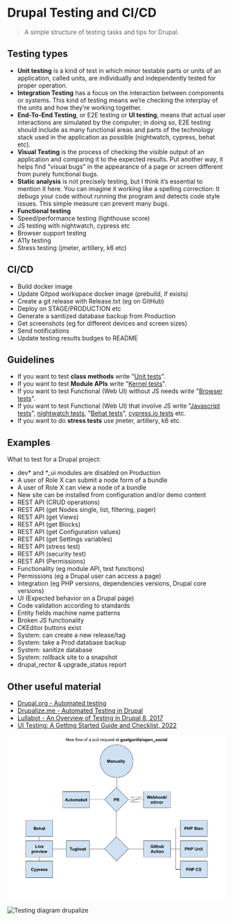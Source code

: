 # Drupal Testing and CI/CD

> A simple structure of testing tasks and tips for Drupal.

## Testing types

- **Unit testing** is a kind of test in which minor testable parts or units of an application, called units, are individually and independently tested for proper operation.
- **Integration Testing** has a focus on the interaction between components or systems. This kind of testing means we’re checking the interplay of the units and how they’re working together.
- **End-To-End Testing**, or E2E testing or **UI testing**, means that actual user interactions are simulated by the computer; in doing so, E2E testing should include as many functional areas and parts of the technology stack used in the application as possible (nightwatch, cypress, behat etc).
- **Visual Testing** is the process of checking the visible output of an application and comparing it to the expected results. Put another way, it helps find "visual bugs" in the appearance of a page or screen different from purely functional bugs.
- **Static analysis** is not precisely testing, but I think it’s essential to mention it here. You can imagine it working like a spelling correction: It debugs your code without running the program and detects code style issues. This simple measure can prevent many bugs.
- **Functional testing**
- Speed/performance testing (lighthouse score)
- JS testing with nightwatch, cypress etc
- Browser support testing
- A11y testing
- Stress testing (jmeter, artillery, k6 etc)

## CI/CD

- Build docker image
- Update Gitpod workspace docker image (prebuild, if exists)
- Create a git release with Release.txt (eg on GitHub)
- Deploy on STAGE/PRODUCTION etc
- Generate a sanitized database backup from Production
- Get screenshots (eg for different devices and screen sizes)
- Send notifications
- Update testing results budges to README

## Guidelines

- If you want to test **class methods** write "[Unit tests](https://www.drupal.org/docs/automated-testing/phpunit-in-drupal)".
- If you want to test **Module APIs** write "[Kernel tests](https://api.drupal.org/api/drupal/core%21tests%21Drupal%21KernelTests%21KernelTestBase.php/class/KernelTestBase/)".
- If you want to test Functional (Web UI) without JS needs write "[Browser tests](https://www.drupal.org/docs/automated-testing/phpunit-in-drupal/phpunit-browser-test-tutorial)".
- If you want to test Functional (Web UI) that involve JS write "[Javascript tests](https://www.drupal.org/docs/8/phpunit/phpunit-javascript-testing-tutorial)", [nightwatch tests](https://www.drupal.org/docs/automated-testing/javascript-testing-using-nightwatch), "[Behat tests](https://behat-drupal-extension.readthedocs.io)", [cypress.io tests](https://www.cypress.io) etc.
- If you want to do **stress tests** use jmeter, artillery, k6 etc.

## Examples

What to test for a Drupal project:

- dev\* and \*\_ui modules are disabled on Production
- A user of Role X can submit a node form of a bundle
- A user of Role X can view a node of a bundle
- New site can be installed from configuration and/or demo content
- REST API (CRUD operations)
- REST API (get Nodes single, list, filtering, pager)
- REST API (get Views)
- REST API (get Blocks)
- REST API (get Configuration values)
- REST API (get Settings variables)
- REST API (stress test)
- REST API (security test)
- REST API (Permissions)
- Functionality (eg module API, test functions)
- Permissions (eg a Drupal user can access a page)
- Integration (eg PHP versions, dependencies versions, Drupal core versions)
- UI (Expected behavior on a Drupal page)
- Code validation according to standards
- Entity fields machine name patterns
- Broken JS functionality
- CKEditor buttons exist
- System: can create a new release/tag
- System: take a Prod database backup
- System: sanitize database
- System: rollback site to a snapshot
- drupal_rector & upgrade_status report

## Other useful material

- [Drupal.org - Automated testing](https://www.drupal.org/docs/automated-testing)
- [Drupalize.me - Automated Testing in Drupal](https://drupalize.me/series/automated-testing-drupal)
- [Lullabot - An Overview of Testing in Drupal 8, 2017](https://www.lullabot.com/articles/an-overview-of-testing-in-drupal-8)
- [UI Testing: A Getting Started Guide and Checklist, 2022](https://applitools.com/blog/ui-testing-guide/)

![Testing diagram open_social](testing_flows_open-social.jpg)

![Testing diagram drupalize](https://drupalize.me/sites/default/files/tutorials/frameworks-which.png)
